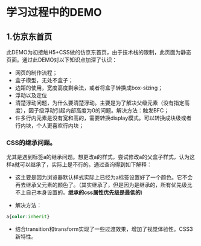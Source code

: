 # 学习过程中的DEMO

## 1.仿京东首页

此DEMO为初接触H5+CSS做的仿京东首页，由于技术栈的限制，此页面为静态页面。通过此DEMO对以下知识点加深了认识：

* 网页的制作流程；
* 盒子模型，无处不盒子；
* 边距的使用，宽度高度剩余法，或者将盒子转换成box-sizing；
* 浮动以及定位
* 清楚浮动问题，为什么要清楚浮动。主要是为了解决父级元素（没有指定高度），因子级浮动引起内部高度为0的问题。解决方法：触发BFC；
* 许多行内元素是没有宽和高的，需要转换display模式。可以转换成块级或者行内块，个人更喜欢行内块；

### CSS的继承问题。
尤其是遇到标签a的继承问题。想更改a的样式，尝试修改a的父盒子样式，认为这样a就可以继承了，实际上是不行的。通过查询得到如下解释：
* 这主要是因为浏览器默认样式实际上已经为a标签设置好了一个颜色。它不会再去继承父元素的颜色了。（其实继承了，但是因为是继承的，所有优先级比不上自己本身设置的。**继承的css属性优先级是最低的**)

* 解决方法：
```css
a{color:inherit}
```
* 结合transition和transform实现了一些过渡效果，增加了视觉体验性。CSS3新特性。